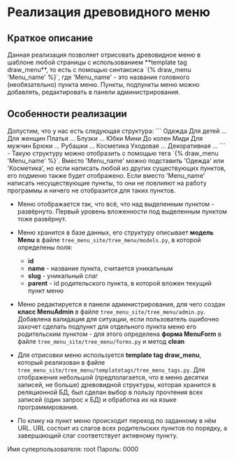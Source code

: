 <h1> Реализация древовидного меню </h1>

<h2> Краткое описание </h2>
Данная реализация позволяет отрисовать древовидное меню в шаблоне любой страницы
с использованием **template tag draw_menu**, то есть с помощью синтаксиса 
`{% draw_menu 'Menu_name' %}`,
где 'Menu_name' - это название головного (необязательно) пункта меню.
Пункты, подпункты меню можно добавлять, редактировать в панели администрирования.

<h2>Особенности реализации</h2>
Допустим, что у нас есть следующая структура:
```
    Одежда
        Для детей
            ...
        Для женщин
            Платья
                ...
            Блузки
                ...
            Юбки
                Мини
                До колен
                Миди
        Для мужчин
            Брюки
                ...
            Рубашки
                ...
    Косметика
        Уходовая
            ...
        Декоративная
            ...
```
- Такую структуру можно отобразить с помощью тега `{% draw_menu 'Menu_name' %}`.
Вместо 'Menu_name' можно подставить 'Одежда' или 'Косметика', 
но если написать любой из других существующих пунктов, его подменю также будет отображено.
Если вместо 'Menu_name' написать несуществующие пункты, то они не повлияют на работу программы 
и ничего не отобразится для таких пунктов.

- Меню отображается так, что всё, что над выделенным пунктом - развёрнуто. Первый уровень
вложенности под выделенным пунктом тоже развёрнут.

- Меню хранится в базе данных, его структуру описывает **модель Menu** в файле
`tree_menu_site/tree_menu/models.py`, в которой определены поля:
  - **id**
  - **name** - название пункта, считается уникальным
  - **slug** - уникальный слаг
  - **parent** - id родительского пункта, в которой вложен текущий пункт меню
  
- Меню редактируется в панели администрирования, для чего создан **класс MenuAdmin**
в файле `tree_menu_site/tree_menu/admin.py`.
Добавлена валидация для ситуации, если пользователь ошибочно захочет сделать 
подпункт для отдельного пункта меню его родительским пунктом - для этого определена
**форма MenuForm** в файле `tree_menu_site/tree_menu/forms.py` и метод **clean**

- Для отрисовки меню используется **template tag draw_menu**, который реализован 
в файле `tree_menu_site/tree_menu/templatetags/tree_menu_tags.py`. Для отображения
небольшой (предполагается, что в меню десятки записей, не больше) 
древовидной структуры, которая хранится в реляционной БД, был сделан выбор в пользу 
прочтения всех записей (один запрос к БД) и обработка их на языке программирования.

- По клику на пункт меню происходит переход по заданному в нём URL. URL состоит из
слагов всех родительских пунктов по порядку, а завершающий слаг соответствует активному пункту.


Имя суперпользователя: root
Пароль: 0000
